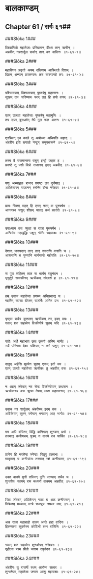बालकाण्डम्
===============================


## Chapter 61  / सर्गः ६१##


###Slōka 1###


    विश्वामित्रो महातेजाः प्रस्थितान् वीक्ष्य तान् ऋषीन् ।
    अब्रवीत् नरशार्दूल सर्वान् तान् वन वासिनः ॥१-६१-१॥


###Slōka 2###


    महाविघ्नः प्रवृत्तो अयम् दक्षिणाम् आस्थितो दिशम् ।
    दिशम् अन्याम् प्रपत्स्यामः तत्र तप्स्यामहे तपः ॥१-६१-२॥


###Slōka 3###


    पश्चिमायाम् विशालायाम् पुष्करेषु महात्मनः ।
    सुखम् तपः चरिष्यामः परम् तत् हि तपो वनम् ॥१-६१-३॥


###Slōka 4###


    एवम् उक्त्वा महातेजाः पुष्करेषु महामुनिः ।
    तप उग्रम् दुराधर्षम् तेपे मूल फल अशनः ॥१-६१-४॥


###Slōka 5###


    एतस्मिन् एव काले तु अयोध्या अधिपतिः महान् ।
    अंबरीष इति ख्यातो यष्टुम् समुपचक्रमे ॥१-६१-५॥


###Slōka 6###


    तस्य वै यजमानस्य पशुम् इन्द्रो जहार ह ।
    प्रणष्टे तु पशौ विप्रो राजानम् इदम् अब्रवीत् ॥१-६१-६॥


###Slōka 7###


    पशुः अभ्याहृतः राजन् प्रणष्टः तव दुर्नयात् ।
    अरक्षितारम् राजानम् घ्नन्ति दोषा नरेश्वर ॥१-६१-७॥


###Slōka 8###


    प्रायः चित्तम् महत् हि एतत् नरम् वा पुरुषर्षभ ।
    आनयस्व पशुम् शीघ्रम् यावत् कर्म प्रवर्तते ॥१-६१-८॥


###Slōka 9###


    उपाध्याय वचः श्रुत्वा स राजा पुरुषर्षभ ।
    अन्वियेष महाबुद्धिः पशुम् गोभिः सहस्रशः ॥१-६१-९॥


###Slōka 10###


    देशान् जनपदान् तान् तान् नगराणि वनानि च ।
    आश्रमाणि च पुण्यानि मार्गमाणो महीपतिः ॥१-६१-१०॥


###Slōka 11###


    स पुत्र सहितम् तात स भार्यम् रघुनंदन ।
    भृगुतुंगे समासीनम् ऋचीकम् संददर्श ह ॥१-६१-११॥


###Slōka 12###


    तम् उवाच महातेजाः प्रणम्य अभिप्रसाद्य च ।
    महर्षिम् तपसा दीप्तम् राजर्षिः अमित प्रभः ॥१-६१-१२॥


###Slōka 13###


    पृष्ट्वा सर्वत्र कुशलम् ऋचीकम् तम् इदम् वचः ।
    गवाम् शत सहस्रेण विक्रीणीषे सुतम् यदि ॥१-६१-१३॥


###Slōka 14###


    पशोः अर्थे महाभाग कृत कृत्यो अस्मि भार्गव ।
    सर्वे परिगता देशा यज्ञियम् न लभे पशुम् ॥१-६१-१४॥


###Slōka 15###


    दातुम् अर्हसि मूल्येन सुतम् एकम् इतो मम ।
    एवम् उक्तो महातेजा ऋचीकः तु अब्रवीत् वचः ॥१-६१-१५॥


###Slōka 16###


    न अहम् ज्येष्ठम् नर श्रेष्ठ विक्रीणीयाम् कथंचन ।
    ऋचीकस्य वचः श्रुत्वा तेषाम् माता महात्मनाम् ॥१-६१-१६॥


###Slōka 17###


    उवाच नर शार्दूलम् अंबरीषम् इदम् वचः ।
    अविक्रेयम् सुतम् ज्येष्ठम् भगवान् आह भार्गवः ॥१-६१-१७॥


###Slōka 18###


    मम अपि दयितम् विद्धि कनिष्ठम् शुनकम् प्रभो ।
    तस्मात् कनीयसम् पुत्रम् न दास्ये तव पार्थिव ॥१-६१-१८॥


###Slōka 19###


    प्रायेण हि नरश्रेष्ठ ज्येष्ठाः पितृषु वल्लभाः ।
    मातॄणाम् च कनीयांसः तस्मात् रक्षे कनीयसम् ॥१-६१-१९॥


###Slōka 20###


    उक्त वाक्ये मुनौ तस्मिन् मुनि पत्न्याम् तथैव च ।
    शुनःशेपः स्वयम् राम मध्यमो वाक्यम् अब्रवीत् ॥१-६१-२०॥


###Slōka 21###


    पिता ज्येष्ठम् अविक्रेयम् माता च आह कनीयसम् ।
    विक्रेतम् मध्यमम् मन्ये राजपुत्र नयस्व माम् ॥१-६१-२१॥


###Slōka 22###


    अथ राजा महाबाहो वाक्य अन्ते ब्रह्म वादिनः ।
    हिरण्यस्य सुवर्णस्य कोटिभी रत्न राशिभिः ॥१-६१-२२॥


###Slōka 23###


    गवाम् शत सहस्रेण शुनःशेपम् नरेश्वरः ।
    गृहीत्वा परम प्रीतो जगाम रघुनंदन ॥१-६१-२३॥


###Slōka 24###


    अंबरीषः तु राजर्षी रथम् आरोप्य सत्वरः ।
    शुनःशेपम् महातेजा जगाम आशु महायशाः ॥१-६१-२४॥


